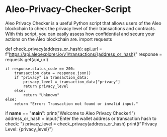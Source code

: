 # Aleo-Privacy-Checker-Script
Aleo Privacy Checker is a useful Python script that allows users of the Aleo blockchain to check the privacy level of their transactions and contracts. With this script, you can easily assess how confidential and secure your actions on the Aleo blockchain are.
import requests

def check_privacy(address_or_hash):
    api_url = f"https://api.aleoexplorer.io/v1/transactions/{address_or_hash}"
    response = requests.get(api_url)
    
    if response.status_code == 200:
        transaction_data = response.json()
        if "privacy" in transaction_data:
            privacy_level = transaction_data["privacy"]
            return privacy_level
        else:
            return "Unknown"
    else:
        return "Error: Transaction not found or invalid input."

if __name__ == "__main__":
    print("Welcome to Aleo Privacy Checker!")
    address_or_hash = input("Enter the wallet address or transaction hash to check: ")
    privacy_level = check_privacy(address_or_hash)
    print(f"Privacy Level: {privacy_level}")
